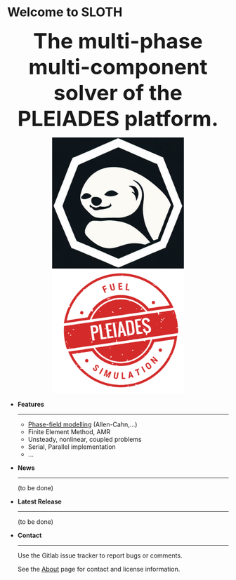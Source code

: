 # Welcome to SLOTH 
<div style="text-align:center">

  <font size="11"><b>The multi-phase multi-component solver of the PLEIADES platform.</b></font>

<p style="text-align:center;"><img src="img/sloth_bl.png" alt="" width="300">
<img src="img/logo-pleiades.png" alt="" width="300"></p>


</div>



<div class="grid cards" markdown>

-   __Features__

    ---

     - [Phase-field modelling](Documentation/Physical/physical_description.html) (Allen-Cahn,...)
     - Finite Element Method, AMR
     - Unsteady, nonlinear, coupled problems
     - Serial, Parallel implementation 
     - ...

-   __News__

    ---

    (to be done)


-   __Latest Release__

    ---

    (to be done)

-   __Contact__

    ---

    Use the Gitlab issue tracker to report bugs or comments. 
    
    See the [About](about.html) page for contact and license information.

</div>
